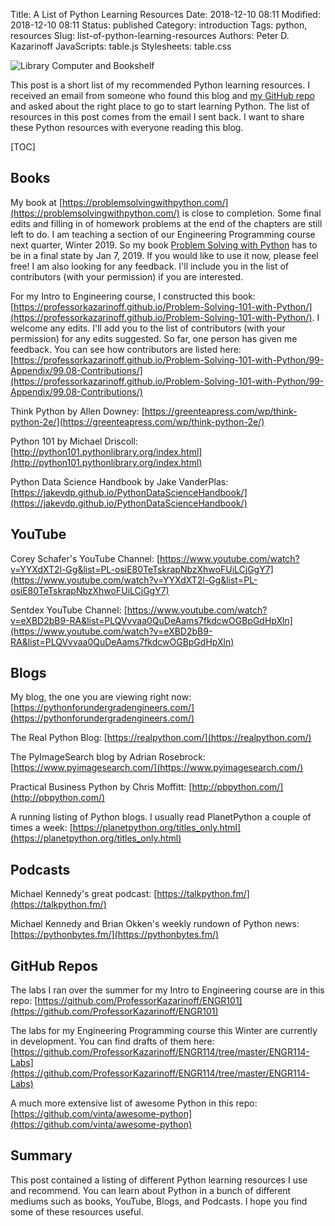 Title: A List of Python Learning Resources
Date: 2018-12-10 08:11
Modified: 2018-12-10 08:11
Status: published
Category: introduction
Tags: python, resources
Slug: list-of-python-learning-resources
Authors: Peter D. Kazarinoff
JavaScripts: table.js
Stylesheets: table.css

![Library Computer and Bookshelf]({filename}/posts/resources/images/computer_in_library.png)

This post is a short list of my recommended Python learning resources. I received an email from someone who found this blog and [my GitHub repo](https://github.com/ProfessorKazarinoff) and asked about the right place to go to start learning Python. The list of resources in this post comes from the email I sent back. I want to share these Python resources with everyone reading this blog.

[TOC]

## Books

My book at [https://problemsolvingwithpython.com/](https://problemsolvingwithpython.com/) is close to completion. Some final edits and filling in of homework problems at the end of the chapters are still left to do. I am teaching a section of our Engineering Programming course next quarter, Winter 2019. So my book [Problem Solving with Python](https://problemsolvingwithpython.com/) has to be in a final state by Jan 7, 2019. If you would like to use it now, please feel free! I am also looking for any feedback. I'll include you in the list of contributors (with your permission) if you are interested.

For my Intro to Engineering course, I constructed this book: [https://professorkazarinoff.github.io/Problem-Solving-101-with-Python/](https://professorkazarinoff.github.io/Problem-Solving-101-with-Python/). I welcome any edits. I'll add you to the list of contributors (with your permission) for any edits suggested. So far, one person has given me feedback. You can see how contributors are listed here: [https://professorkazarinoff.github.io/Problem-Solving-101-with-Python/99-Appendix/99.08-Contributions/](https://professorkazarinoff.github.io/Problem-Solving-101-with-Python/99-Appendix/99.08-Contributions/)

Think Python by Allen Downey: [https://greenteapress.com/wp/think-python-2e/](https://greenteapress.com/wp/think-python-2e/)

Python 101 by Michael Driscoll: [http://python101.pythonlibrary.org/index.html](http://python101.pythonlibrary.org/index.html)

Python Data Science Handbook by Jake VanderPlas: [https://jakevdp.github.io/PythonDataScienceHandbook/](https://jakevdp.github.io/PythonDataScienceHandbook/)

## YouTube

Corey Schafer's YouTube Channel: [https://www.youtube.com/watch?v=YYXdXT2l-Gg&list=PL-osiE80TeTskrapNbzXhwoFUiLCjGgY7](https://www.youtube.com/watch?v=YYXdXT2l-Gg&list=PL-osiE80TeTskrapNbzXhwoFUiLCjGgY7)

Sentdex YouTube Channel: [https://www.youtube.com/watch?v=eXBD2bB9-RA&list=PLQVvvaa0QuDeAams7fkdcwOGBpGdHpXln](https://www.youtube.com/watch?v=eXBD2bB9-RA&list=PLQVvvaa0QuDeAams7fkdcwOGBpGdHpXln)

## Blogs

My blog, the one you are viewing right now: [https://pythonforundergradengineers.com/](https://pythonforundergradengineers.com/)

The Real Python Blog: [https://realpython.com/](https://realpython.com/)

The PyImageSearch blog by Adrian Rosebrock: [https://www.pyimagesearch.com/](https://www.pyimagesearch.com/)

Practical Business Python by Chris Moffitt: [http://pbpython.com/](http://pbpython.com/)

A running listing of Python blogs. I usually read PlanetPython a couple of times a week: [https://planetpython.org/titles_only.html](https://planetpython.org/titles_only.html)

## Podcasts

Michael Kennedy's great podcast: [https://talkpython.fm/](https://talkpython.fm/)

Michael Kennedy and Brian Okken's weekly rundown of Python news: [https://pythonbytes.fm/](https://pythonbytes.fm/)

## GitHub Repos

The labs I ran over the summer for my Intro to Engineering course are in this repo: [https://github.com/ProfessorKazarinoff/ENGR101](https://github.com/ProfessorKazarinoff/ENGR101)


The labs for my Engineering Programming course this Winter are currently in development. You can find drafts of them here: [https://github.com/ProfessorKazarinoff/ENGR114/tree/master/ENGR114-Labs](https://github.com/ProfessorKazarinoff/ENGR114/tree/master/ENGR114-Labs)

A much more extensive list of awesome Python in this repo: [https://github.com/vinta/awesome-python](https://github.com/vinta/awesome-python)

## Summary

This post contained a listing of different Python learning resources I use and recommend. You can learn about Python in a bunch of different mediums such as books, YouTube, Blogs, and Podcasts. I hope you find some of these resources useful.